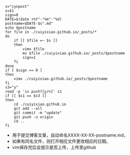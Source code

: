 
```
s="cyxpost"
s=$1
sign=0
DATE=$(date +%Y"-"%m"-"%d)
postname=$DATE-$s".md"
echo $postname
for file in ./cuiyixiao.github.io/_posts/*
do
    if [[ $file =~ $s ]]
    then
        vimx $file
        mv $file ./cuiyixiao.github.io/_posts/$postname
        sign=1
    fi
done
if [ $sign == 0 ]
then
    vimx ./cuiyixiao.github.io/_posts/$postname
fi
s3="y"
read -p 'is push?[y/n]' s1
if [[ $s1 == $s3 ]]
then
    cd ./cuiyixiao.github.io
    git add --all
    git commit -m "update"
    git push -u origin
    cd ..
fi
```

- 用于提交博客文章，自动命名XXXX-XX-XX-postname.md，
- 如果有同名文件，则打开相应文件更改相应的日期。
- vim保存完后会提示是否上传，上传至github
